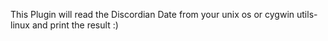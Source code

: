This Plugin will read the Discordian Date from your unix os or cygwin utils-linux and print the result :)
